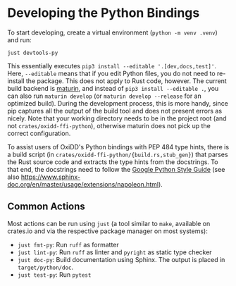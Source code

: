 # Developing the Python Bindings

To start developing, create a virtual environment (`python -m venv .venv`) and run:

    just devtools-py

This essentially executes `pip3 install --editable '.[dev,docs,test]'`. Here, `--editable` means that if you edit Python files, you do not need to re-install the package. This does not apply to Rust code, however. The current build backend is [maturin](https://www.maturin.rs/), and instead of `pip3 install --editable .`, you can also run `maturin develop` (or `maturin develop --release` for an optimized build). During the development process, this is more handy, since pip captures all the output of the build tool and does not present errors as nicely. Note that your working directory needs to be in the project root (and not `crates/oxidd-ffi-python`), otherwise maturin does not pick up the correct configuration.

To assist users of OxiDD's Python bindings with PEP 484 type hints, there is a build script (in `crates/oxidd-ffi-python/{build.rs,stub_gen}`) that parses the Rust source code and extracts the type hints from the docstrings. To that end, the docstrings need to follow the [Google Python Style Guide](https://google.github.io/styleguide/pyguide.html) (see also https://www.sphinx-doc.org/en/master/usage/extensions/napoleon.html).


## Common Actions

Most actions can be run using `just` (a tool similar to `make`, available on crates.io and via the respective package manager on most systems):

- `just fmt-py`: Run `ruff` as formatter
- `just lint-py`: Run `ruff` as linter and `pyright` as static type checker
- `just doc-py`: Build documentation using Sphinx. The output is placed in `target/python/doc`.
- `just test-py`: Run `pytest`
